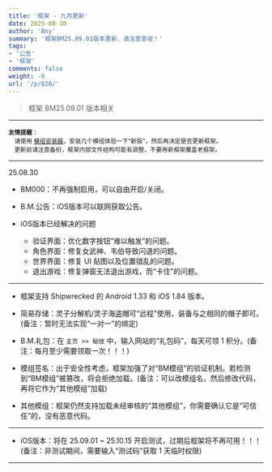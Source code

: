 ```yaml
---
title: '框架 - 九月更新'
date: 2025-08-30
author: 'Bny'
summary: '框架BM25.09.01版本更新，请注意查收！'
tags:
- '公告'
- '框架'
comments: false
weight: -8
url: '/p/820/'
---
```


> 框架 BM25.09.01 版本相关

---

<small> **友情提醒**：<br>　请使用 [模组安装器](app/imod/)，安装几个模组体验一下“新版”，然后再决定是否更新框架。<br>　更新前请注意备份，框架内部文件结构可能有调整，不要用新框架覆盖老框架。</small>  


---


25.08.30

- BM000：不再强制启用，可以自由开启/关闭。

- B.M.公告：iOS版本可以联网获取公告。

- iOS版本已经解决的问题
  - 验证界面：优化数字按钮“难以触发”的问题。
  - 角色界面：修复女武神、韦伯导致闪退的问题。
  - 世界界面：修复 UI 贴图以及位置错乱的问题。
  - 退出游戏：修复弹窗无法退出游戏，而“卡住”的问题。


---

- 框架支持 Shipwrecked 的 Android 1.33 和 iOS 1.84 版本。  

- 简易存储：灵子分解机/灵子海盗帽可“远程”使用，装备与之相同的帽子即可。(备注：暂时无法实现“一对一”的绑定)  

- B.M.礼包：在 `主页 >> 秘技` 中，输入网站的“礼包码”，每天可领 1 积分。(备注：每月至少需要领取一次！！！)  

- 模组签名：出于安全性考虑，框架加强了对“BM模组”的验证机制。若检测到“BM模组”被篡改，将会拒绝加载。(备注：可以改模组名，然后修改代码，再将它作为“其他模组”加载)  

- 其他模组：框架仍然支持加载未经审核的“其他模组”，你需要确认它是“可信任”的，没有恶意代码。  

---

- iOS版本：将在 25.09.01 ~ 25.10.15 开启测试，过期后框架将不再可用！！！(备注：非测试期间，需要输入“测试码”获取 1 天临时权限)

---













